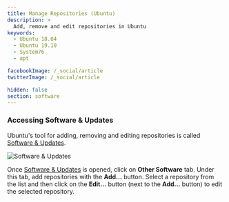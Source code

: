 ```yaml
---
title: Manage Repositories (Ubuntu)
description: >
  Add, remove and edit repositories in Ubuntu
keywords:
  - Ubuntu 18.04
  - Ubuntu 19.10
  - System76
  - apt

facebookImage: /_social/article
twitterImage: /_social/article

hidden: false
section: software
---
```


### Accessing Software & Updates

Ubuntu's tool for adding, removing and editing repositories is called <u>Software & Updates</u>.

![Software & Updates](/images/manage-repos/Software&Updates.png)

Once <u>Software & Updates</u> is opened, click on **Other Software** tab. Under this tab, add repositories with the **Add...** button. Select a repository from the list and then click on the **Edit...** button (next to the **Add...** button) to edit the selected repository.
